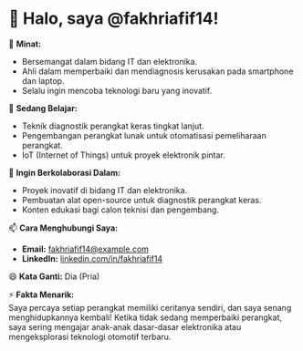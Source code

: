 # 👋 Halo, saya @fakhriafif14!  

👀 **Minat:**  
- Bersemangat dalam bidang IT dan elektronika.  
- Ahli dalam memperbaiki dan mendiagnosis kerusakan pada smartphone dan laptop.  
- Selalu ingin mencoba teknologi baru yang inovatif.  

🌱 **Sedang Belajar:**  
- Teknik diagnostik perangkat keras tingkat lanjut.  
- Pengembangan perangkat lunak untuk otomatisasi pemeliharaan perangkat.  
- IoT (Internet of Things) untuk proyek elektronik pintar.  

💞️ **Ingin Berkolaborasi Dalam:**  
- Proyek inovatif di bidang IT dan elektronika.  
- Pembuatan alat open-source untuk diagnostik perangkat keras.  
- Konten edukasi bagi calon teknisi dan pengembang.  

📫 **Cara Menghubungi Saya:**  
- **Email:** fakhriafif14@example.com  
- **LinkedIn:** [linkedin.com/in/fakhriafif14](https://linkedin.com/in/fakhriafif14)  

😄 **Kata Ganti:** Dia (Pria)  

⚡ **Fakta Menarik:**  
Saya percaya setiap perangkat memiliki ceritanya sendiri, dan saya senang menghidupkannya kembali! Ketika tidak sedang memperbaiki perangkat, saya sering mengajar anak-anak dasar-dasar elektronika atau mengeksplorasi teknologi otomotif terbaru.  
